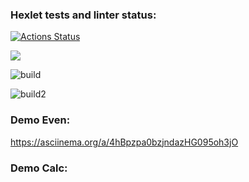 ### Hexlet tests and linter status:
[![Actions Status](https://github.com/Plasticc66/java-project-lvl1/workflows/hexlet-check/badge.svg)](https://github.com/Plasticc66/java-project-lvl1/actions)


<a href="https://codeclimate.com/github/codeclimate/codeclimate/maintainability"><img src="https://api.codeclimate.com/v1/badges/a99a88d28ad37a79dbf6/maintainability" /></a>

![build](https://github.com/Plasticc66/java-project-lvl1/actions/workflows/build-gradle.yml/badge.svg)

![build2](https://github.com/Plasticc66/java-project-lvl1/actions/workflows/learn-github-actions.yml/badge.svg)

### Demo Even:
https://asciinema.org/a/4hBpzpa0bzjndazHG095oh3jO
### Demo Calc:
